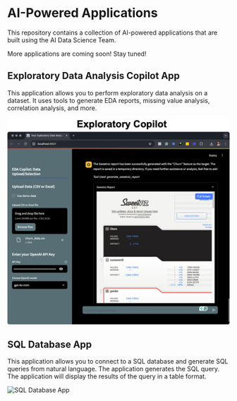 # AI-Powered Applications

This repository contains a collection of AI-powered applications that are built using the AI Data Science Team. 

More applications are coming soon! Stay tuned!

## Exploratory Data Analysis Copilot App


This application allows you to perform exploratory data analysis on a dataset. It uses tools to generate EDA reports, missing value analysis, correlation analysis, and more.

![Exploratory Copilot App](../img/apps/ai_exploratory_copilot.jpg)

## SQL Database App

This application allows you to connect to a SQL database and generate SQL queries from natural language. The application generates the SQL query. The application will display the results of the query in a table format.

![SQL Database App](../img/apps/ai_sql_database_app.jpg)


